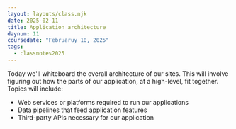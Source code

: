 ```yaml
---
layout: layouts/class.njk
date: 2025-02-11
title: Application architecture
daynum: 11
coursedate: "Februaruy 10, 2025"
tags:
  - classnotes2025
---
```


Today we'll whiteboard the overall architecture of our sites. This will involve figuring out how the parts of our application, at a high-level, fit together. Topics will include:

- Web services or platforms required to run our applications
- Data pipelines that feed application features
- Third-party APIs necessary for our application

